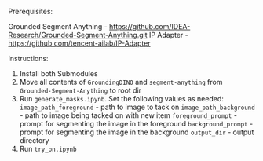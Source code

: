 Prerequisites:

Grounded Segment Anything - https://github.com/IDEA-Research/Grounded-Segment-Anything.git
IP Adapter - https://github.com/tencent-ailab/IP-Adapter


Instructions:
1. Install both Submodules
2. Move all contents of `GroundingDINO` and `segment-anything` from `Grounded-Segment-Anything` to root dir
3. Run `generate_masks.ipynb`. Set the following values as needed:
   `image_path_foreground` - path to image to tack on
   `image_path_background` - path to image being tacked on with new item
   `foreground_prompt` - prompt for segmenting the image in the foreground
   `background_prompt` - prompt for segmenting the image in the background
   `output_dir` - output directory
4. Run `try_on.ipynb`